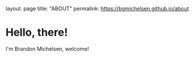 layout: page
title: "ABOUT"
permalink: https://bgmichelsen.github.io/about

# Hello, there!
I'm Brandon Michelsen, welcome! 
